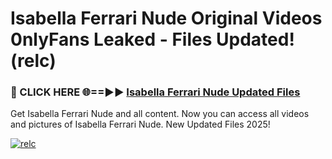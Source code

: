 # Isabella Ferrari Nude Original Videos 0nlyFans Leaked - Files Updated! (relc)

<h3>🔴 CLICK HERE 🌐==►► <a href="https://tinyurl.com/yc6ubb5a" rel="nofollow">Isabella Ferrari Nude Updated Files</a></h3>

Get Isabella Ferrari Nude and all content. Now you can access all videos and pictures of Isabella Ferrari Nude. New Updated Files 2025!

[![relc](https://i.imgur.com/7eu0CRL.gif)](https://tinyurl.com/yc6ubb5a)
